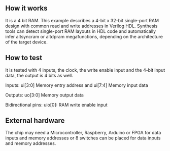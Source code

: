 <!---

This file is used to generate your project datasheet. Please fill in the information below and delete any unused
sections.

You can also include images in this folder and reference them in the markdown. Each image must be less than
512 kb in size, and the combined size of all images must be less than 1 MB.
-->

## How it works

It is a 4 bit RAM. This example describes a 4-bit x 32-bit single-port RAM design with common read and write addresses in Verilog HDL. Synthesis tools can detect single-port RAM layouts in HDL code and automatically infer altsyncram or altdpram megafunctions, depending on the architecture of the target device.

## How to test

It is tested with 4 inputs, the clock, the write enable input and the 4-bit input data, the output is 4 bits as well.  

  Inputs: ui[3:0] Memory entry address and ui[7:4] Memory input data
  
  Outputs: uo[3:0] Memory output data
  
  Bidirectional pins: uio[0]: RAM write enable input

## External hardware

The chip may need a Microcontroller, Raspberry, Arduino or FPGA for data inputs and memory addresses or 8 switches can be placed for data inputs and memory addresses.
